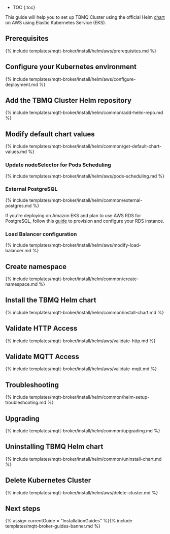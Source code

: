 * TOC
{:toc}

This guide will help you to set up TBMQ Cluster using the official Helm [chart](https://artifacthub.io/packages/helm/tbmq-helm-chart/tbmq-cluster) 
on AWS using Elastic Kubernetes Service (EKS).

## Prerequisites

{% include templates/mqtt-broker/install/helm/aws/prerequisites.md %}

## Configure your Kubernetes environment

{% include templates/mqtt-broker/install/helm/aws/configure-deployment.md %}

## Add the TBMQ Cluster Helm repository

{% include templates/mqtt-broker/install/helm/common/add-helm-repo.md %}

## Modify default chart values

{% include templates/mqtt-broker/install/helm/common/get-default-chart-values.md %}

### Update nodeSelector for Pods Scheduling

{% include templates/mqtt-broker/install/helm/aws/pods-scheduling.md %}

### External PostgreSQL

{% include templates/mqtt-broker/install/helm/common/external-postgres.md %}

If you're deploying on Amazon EKS and plan to use AWS RDS for PostgreSQL, follow this 
[guide](/docs/{{docsPrefix}}mqtt-broker/install/cluster/aws-cluster-setup/#step-4-amazon-postgresql-db-configuration) to provision and configure your RDS instance.

### Load Balancer configuration

{% include templates/mqtt-broker/install/helm/aws/modify-load-balancer.md %}

## Create namespace

{% include templates/mqtt-broker/install/helm/common/create-namespace.md %}

## Install the TBMQ Helm chart

{% include templates/mqtt-broker/install/helm/common/install-chart.md %}

## Validate HTTP Access

{% include templates/mqtt-broker/install/helm/aws/validate-http.md %}

## Validate MQTT Access

{% include templates/mqtt-broker/install/helm/aws/validate-mqtt.md %}

## Troubleshooting

{% include templates/mqtt-broker/install/helm/common/helm-setup-troubleshooting.md %}

## Upgrading

{% include templates/mqtt-broker/install/helm/common/upgrading.md %}

## Uninstalling TBMQ Helm chart

{% include templates/mqtt-broker/install/helm/common/uninstall-chart.md %}

## Delete Kubernetes Cluster

{% include templates/mqtt-broker/install/helm/aws/delete-cluster.md %}

## Next steps

{% assign currentGuide = "InstallationGuides" %}{% include templates/mqtt-broker-guides-banner.md %}
